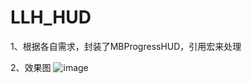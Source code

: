 # LLH_HUD

1、根据各自需求，封装了MBProgressHUD，引用宏来处理

2、效果图
![image](https://github.com/lovecj/LLH_HUD/blob/master/README.gif)